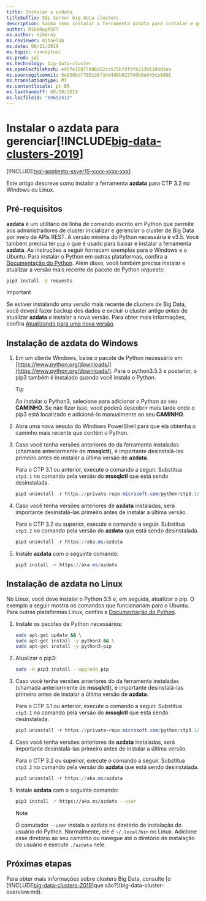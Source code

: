 ```yaml
---
title: Instalar o azdata
titleSuffix: SQL Server big data clusters
description: Saiba como instalar a ferramenta azdata para instalar e gerenciar [!INCLUDE[big-data-clusters-2019](../includes/ssbigdataclusters-ver15.md)] o (versão prévia).
author: MikeRayMSFT
ms.author: mikeray
ms.reviewer: mihaelab
ms.date: 08/21/2019
ms.topic: conceptual
ms.prod: sql
ms.technology: big-data-cluster
ms.openlocfilehash: e95fe15877dd6d22ca575b79f9fb213b6104d3aa
ms.sourcegitcommit: 5e838bdf705136f34d4d8b622740b0e643cb8d96
ms.translationtype: MT
ms.contentlocale: pt-BR
ms.lasthandoff: 08/20/2019
ms.locfileid: "69652413"
---
```

# <a name="install-azdata-to-manage-includebig-data-clusters-2019includesssbigdataclusters-ss-novermd"></a>Instalar o azdata para gerenciar[!INCLUDE[big-data-clusters-2019](../includes/ssbigdataclusters-ss-nover.md)]

[!INCLUDE[tsql-appliesto-ssver15-xxxx-xxxx-xxx](../includes/tsql-appliesto-ssver15-xxxx-xxxx-xxx.md)]

Este artigo descreve como instalar a ferramenta **azdata** para CTP 3.2 no Windows ou Linux.

## <a id="prerequisites"></a> Pré-requisitos

**azdata** é um utilitário de linha de comando escrito em Python que permite aos administradores de cluster inicializar e gerenciar o cluster de Big Data por meio de APIs REST. A versão mínima do Python necessária é v3.5. Você também precisa ter `pip` o que é usado para baixar e instalar a ferramenta **azdata**. As instruções a seguir fornecem exemplos para o Windows e o Ubuntu. Para instalar o Python em outras plataformas, confira a [Documentação do Python](https://wiki.python.org/moin/BeginnersGuide/Download).
Além disso, você também precisa instalar e atualizar a versão mais recente do pacote de Python *requests*:
```bash
pip3 install -U requests
```

> [!IMPORTANT]
> Se estiver instalando uma versão mais recente de clusters de Big Data, você deverá fazer backup dos dados e excluir o cluster antigo *antes* de atualizar **azdata** e instalar a nova versão. Para obter mais informações, confira [Atualizando para uma nova versão](deployment-upgrade.md).

## <a id="windows"></a> Instalação de azdata do Windows

1. Em um cliente Windows, baixe o pacote de Python necessário em [https://www.python.org/downloads/](https://www.python.org/downloads/). Para o python3.5.3 e posterior, o pip3 também é instalado quando você instala o Python. 

   > [!TIP] 
   > Ao instalar o Python3, selecione para adicionar o Python ao seu **CAMINHO**. Se não fizer isso, você poderá descobrir mais tarde onde o pip3 está localizado e adicioná-lo manualmente ao seu **CAMINHO**.

1. Abra uma nova sessão do Windows PowerShell para que ela obtenha o caminho mais recente que contém o Python.

1. Caso você tenha versões anteriores do da ferramenta instaladas (chamada anteriormente de **mssqlctl**), é importante desinstalá-las primeiro antes de instalar a última versão de **azdata**.

   Para o CTP 3.1 ou anterior, execute o comando a seguir. Substitua `ctp3.1` no comando pela versão do **mssqlctl** que está sendo desinstalada. 

   ```powershell
   pip3 uninstall -r https://private-repo.microsoft.com/python/ctp3.1/mssqlctl/requirements.txt
   ```

1. Caso você tenha versões anteriores de **azdata** instaladas, será importante desinstalá-las primeiro antes de instalar a última versão.

   Para o CTP 3.2 ou superior, execute o comando a seguir. Substitua `ctp3.2` no comando pela versão do **azdata** que está sendo desinstalada.

   ```powershell
   pip3 uninstall -r https://aka.ms/azdata
   ```

1. Instale **azdata** com o seguinte comando:

   ```powershell
   pip3 install -r https://aka.ms/azdata
   ```

## <a id="linux"></a> Instalação de azdata no Linux

No Linux, você deve instalar o Python 3.5 e, em seguida, atualizar o pip. O exemplo a seguir mostra os comandos que funcionariam para o Ubuntu. Para outras plataformas Linux, confira a [Documentação do Python](https://wiki.python.org/moin/BeginnersGuide/Download).

1. Instale os pacotes de Python necessários:

   ```bash
   sudo apt-get update && \
   sudo apt-get install -y python3 && \
   sudo apt-get install -y python3-pip
   ```

1. Atualizar o pip3:

   ```bash
   sudo -H pip3 install --upgrade pip
   ```

1. Caso você tenha versões anteriores do da ferramenta instaladas (chamada anteriormente de **mssqlctl**), é importante desinstalá-las primeiro antes de instalar a última versão de **azdata**.

   Para o CTP 3.1 ou anterior, execute o comando a seguir. Substitua `ctp3.1` no comando pela versão do **mssqlctl** que está sendo desinstalada. 

   ```powershell
   pip3 uninstall -r https://private-repo.microsoft.com/python/ctp3.1/mssqlctl/requirements.txt
   ```

1. Caso você tenha versões anteriores de **azdata** instaladas, será importante desinstalá-las primeiro antes de instalar a última versão.

   Para o CTP 3.2 ou superior, execute o comando a seguir. Substitua `ctp3.2` no comando pela versão do **azdata** que está sendo desinstalada.

   ```powershell
   pip3 uninstall -r https://aka.ms/azdata
   ```

1. Instale **azdata** com o seguinte comando:

   ```bash
   pip3 install -r https://aka.ms/azdata --user
   ```

   > [!NOTE]
   > O comutador `--user` instala o azdata no diretório de instalação do usuário do Python. Normalmente, ele é `~/.local/bin` no Linux. Adicione esse diretório ao seu caminho ou navegue até o diretório de instalação do usuário e execute `./azdata` nele.

## <a name="next-steps"></a>Próximas etapas

Para obter mais informações sobre clusters Big Data, consulte [o [!INCLUDE[big-data-clusters-2019](../includes/ssbigdataclusters-ver15.md)]que são?](big-data-cluster-overview.md).

